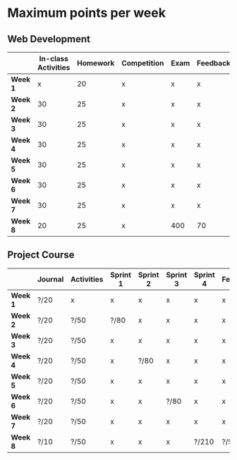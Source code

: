 # Maximum points per week


## Web Development


|            | **In-class Activities** | **Homework** | **Competition** | **Exam** | **Feedback** |
| ---------- | ----------------------- | ------------ | -------------- | -------- | ------------ |
| **Week 1** | x                       | 20           | x             | x        | x            |
| **Week 2** | 30                      | 25           | x               | x        | x            |
| **Week 3** | 30                      | 25           | x               | x        | x            |
| **Week 4** | 30                      | 25           | x               | x        | x            |
| **Week 5** | 30                      | 25           | x               | x        | x            |
| **Week 6** | 30                      | 25           | x               | x        | x            |
| **Week 7** | 30                      | 25           | x               | x        | x            |
| **Week 8** | 20                      | 25           | x             | 400      | 70           |



## Project Course

|          |Journal|Activities|Sprint 1|Sprint 2|Sprint 3|Sprint 4|Feedback|
|----------|-----------|--------------|------------|------------|------------|------------|------------|
|**Week 1**|?/20         |x             |x           |x           |x           |x           |x           |
|**Week 2**|?/20         |?/50            |?/80          |x           |x           |x           |x           |
|**Week 3**|?/20         |?/50            |x           |x           |x           |x           |x           |
|**Week 4**|?/20         |?/50            |x           |?/80          |x           |x           |x           |
|**Week 5**|?/20         |?/50            |x           |x           |x           |x           |x           |
|**Week 6**|?/20         |?/50            |x           |x           |?/80          |x           |x           |
|**Week 7**|?/20         |?/50            |x           |x           |x           |x           |x           |
|**Week 8**|?/10         |?/50            |x           |x           |x           |?/210         |?/50          |
